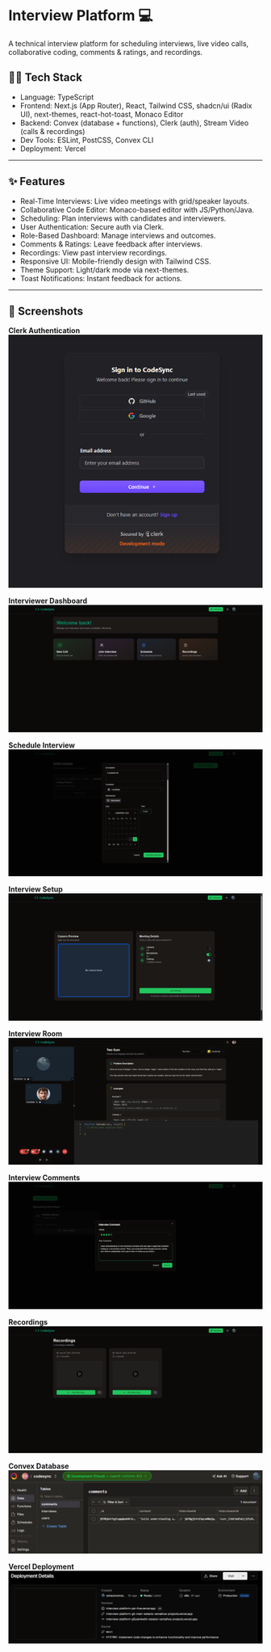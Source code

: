 # Interview Platform 💻

A technical interview platform for scheduling interviews, live video calls, collaborative coding, comments & ratings, and recordings.

## 🧑‍💻 Tech Stack

- Language: TypeScript
- Frontend: Next.js (App Router), React, Tailwind CSS, shadcn/ui (Radix UI), next-themes, react-hot-toast, Monaco Editor
- Backend: Convex (database + functions), Clerk (auth), Stream Video (calls & recordings)
- Dev Tools: ESLint, PostCSS, Convex CLI
- Deployment: Vercel

---

## ✨ Features

- Real-Time Interviews: Live video meetings with grid/speaker layouts.
- Collaborative Code Editor: Monaco-based editor with JS/Python/Java.
- Scheduling: Plan interviews with candidates and interviewers.
- User Authentication: Secure auth via Clerk.
- Role-Based Dashboard: Manage interviews and outcomes.
- Comments & Ratings: Leave feedback after interviews.
- Recordings: View past interview recordings.
- Responsive UI: Mobile-friendly design with Tailwind CSS.
- Theme Support: Light/dark mode via next-themes.
- Toast Notifications: Instant feedback for actions.

---

## 🚀 Screenshots

**Clerk Authentication**
![Clerk Authentication](screenshots/ClerkAuthentication.png)

**Interviewer Dashboard**
![Interviewer Dashboard](screenshots/InterviewerDashboard.png)

**Schedule Interview**
![Schedule Interview](screenshots/Schedule.png)

**Interview Setup**
![Interview Setup](screenshots/InterviewSetup.png)

**Interview Room**
![Interview Room](screenshots/InterviewRoom.png)

**Interview Comments**
![Interview Comments](screenshots/InterviewComments.png)

**Recordings**
![Recordings](screenshots/Recordings.png)

**Convex Database**
![Convex Database](screenshots/ConvexDatabase.png)

**Vercel Deployment**
![Vercel Deployment](screenshots/VercelDeployment.png)
